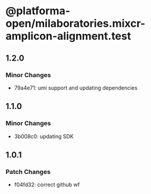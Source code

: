 # @platforma-open/milaboratories.mixcr-amplicon-alignment.test

## 1.2.0

### Minor Changes

- 79a4e71: umi support and updating dependencies

## 1.1.0

### Minor Changes

- 3b008c0: updating SDK

## 1.0.1

### Patch Changes

- f04fd32: correct github wf
